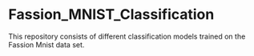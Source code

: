 # Fassion_MNIST_Classification
This repository consists of different classification models trained on the Fassion Mnist data set.
